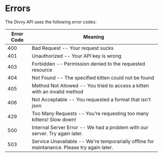 # Errors

The Divvy API uses the following error codes:


Error Code | Meaning
---------- | -------
400 | Bad Request -- Your request sucks
401 | Unauthorized -- Your API key is wrong
403 | Forbidden -- Permission denied to the requested resource
404 | Not Found -- The specified kitten could not be found
405 | Method Not Allowed -- You tried to access a kitten with an invalid method
406 | Not Acceptable -- You requested a format that isn't json
429 | Too Many Requests -- You're requesting too many kittens! Slow down!
500 | Internal Server Error -- We had a problem with our server. Try again later.
503 | Service Unavailable -- We're temporarially offline for maintanance. Please try again later.
